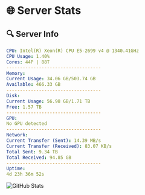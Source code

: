 # 🌐 Server Stats
## 🔍 Server Info
```yaml
CPU: Intel(R) Xeon(R) CPU E5-2699 v4 @ 1340.41GHz
CPU Usage: 1.40%
Cores: 44P | 88T
-----------------------------------
Memory:
Current Usage: 34.06 GB/503.74 GB
Available: 466.33 GB
-----------------------------------
Disk:
Current Usage: 56.98 GB/1.71 TB
Free: 1.57 TB
-----------------------------------
GPU:
No GPU detected
-----------------------------------
Network:
Current Transfer (Sent): 14.39 MB/s
Current Transfer (Received): 83.07 KB/s
Total Sent: 9.34 TB
Total Received: 94.85 GB
-----------------------------------
Uptime:
4d 23h 36m 52s
```
![GitHub Stats](https://img.shields.io/badge/Updated-2025-03-12_20:59:41-blue)